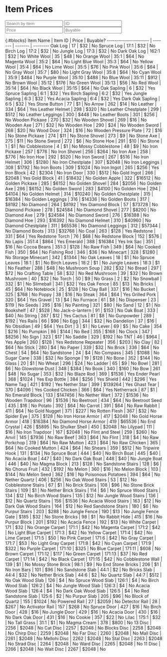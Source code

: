 # Item Prices

<link rel="stylesheet" href="assets/css/searchboxes.css">

<script src="/assets/js/searchboxes.js"></script>

<script src="https://ajax.googleapis.com/ajax/libs/jquery/2.1.1/jquery.min.js"></script>

<input type="text" id="findblocks" onkeyup="searchTable(0, 'findblocks')" placeholder="Search by Item">
<input type="text" id="findids" onkeyup="searchTable(1, 'findids')" placeholder="ID">
<input type="text" id="findprice" onkeyup="searchTable(2, 'findprice')" placeholder="Price">
<input type="text" id="findbuy" onkeyup="searchTable(3, 'findbuy')" placeholder="Buyable">

{:#blocks}
Item Name             | Item ID | Price   | Buyable?
--------------------- | ------- | ------- | --------
Oak Log               | 17      | $32     | No
Spruce Log            | 17:1    | $32     | No
Birch Log             | 17:2    | $32     | No
Jungle Log            | 17:3    | $32     | No
Dark Oak Log          | 162:1   | $32     | No
White Wool            | 35      | $48     | No
Orange Wool           | 35:1    | $64     | No
Magenta Wool          | 35:2    | $64     | No
Light Blue Wool       | 35:3    | $64     | No
Yellow Wool           | 35:4    | $64     | No
Lime Wool             | 35:5    | $76     | No
Pink Wool             | 35:6    | $64     | No
Gray Wool             | 35:7    | $80     | No
Light Gray Wool       | 35:8    | $64     | No
Cyan Wool             | 35:9    | $484    | No
Purple Wool           | 35:10   | $488    | No
Blue Wool             | 35:11   | $912    | No
Brown Wool            | 35:12   | $176    | No
Green Wool            | 35:13   | $56     | No
Red Wool              | 35:14   | $64     | No
Black Wool            | 35:15   | $64     | No
Oak Sapling           | 6       | $32     | Yes
Spruce Sapling        | 6:1     | $32     | Yes
Birch Sapling         | 6:2     | $32     | Yes
Jungle Sapling        | 6:3     | $32     | Yes
Acacia Sapling        | 6:4     | $32     | Yes
Dark Oak Sapling      | 6:5     | $32     | Yes
Stone Button          | 77      | $1      | No
Arrow                 | 262     | $14     | No
Leather               | 334     | $64     | Yes
Leather Helmet        | 298     | $320    | No
Leather Chestplate    | 299     | $512    | No
Leather Leggings      | 300     | $448    | No
Leather Boots         | 301     | $256    | No
Wooden Pickaxe        | 270     | $32     | No
Wooden Shovel         | 269     | $16     | No
Wooden Axe            | 271     | $32     | No
Wooden Hoe            | 290     | $24     | No
Wooden Sword          | 268     | $20     | No
Wood Door             | 324     | $16     | No
Wooden Pressure Plate | 72      | $16     | No
Stone Pickaxe         | 274     | $11     | No
Stone Shovel          | 273     | $9      | No
Stone Axe             | 275     | $11     | No
Stone Sword           | 272     | $6      | No
Stone Hoe             | 291     | $10     | No
Stone                 | 1       | $1      | No
Cobblestone           | 4       | $1      | No
Mossy Cobblestone     | 48      | $9      | No
Iron Pickaxe          | 257     | $776    | No
Iron Shovel           | 256     | $264    | No
Iron Axe              | 258     | $776    | No
Iron Hoe              | 292     | $520    | No
Iron Sword            | 267     | $516    | No
Iron Helmet           | 306     | $1280   | No
Iron Chestplate       | 307     | $2048   | No
Iron Leggings         | 308     | $1792   | No
Iron Boots            | 309     | $1024   | No
Iron Ingot            | 265     | $256    | Yes
Iron Block            | 42      | $2304   | No
Iron Door             | 330     | $512    | No
Gold Ingot            | 266     | $2048   | Yes
Gold Block            | 41      | $18432  | No
Golden Apple          | 322     | $16512  | No
Golden Pickaxe        | 285     | $6152   | No
Golden Shovel         | 284     | $2056   | No
Golden Axe            | 286     | $6152   | No
Golden Sword          | 283     | $4100   | No
Golden Hoe            | 294     | $4104   | No
Golden Helmet         | 314     | $10240  | No
Golden Chestplate     | 315     | $16384  | No
Golden Leggings       | 316     | $14336  | No
Golden Boots          | 317     | $8192   | No
Diamond               | 264     | $8192   | Yes
Diamond Block         | 57      | $73728  | No
Diamond Pickaxe       | 278     | $24584  | No
Diamond Shovel        | 277     | $8200   | No
Diamond Axe           | 279     | $24584  | No
Diamond Sword         | 276     | $16388  | No
Diamond Hoe           | 293     | $16392  | No
Diamond Helmet        | 310     | $40960  | No
Diamond Chestplate    | 311     | $65536  | No
Diamond Leggings      | 312     | $57344  | No
Diamond Boots         | 313     | $32768  | No
Coal                  | 263     | $128    | Yes
Redstone              | 331     | $64     | Yes
Redstone Torch        | 76      | $68     | No
Redstone Block        | 152     | $576    | No
Lapis                 | 351:4   | $864    | Yes
Emerald               | 388     | $16384  | Yes
Ink Sac               | 351     | $16     | No
Cocoa Beans           | 351:3   | $128    | No
Raw Fish              | 349     | $64     | No
Cooked Fish           | 350     | $64     | No
Fishing Rod           | 346     | $36     | No
Minecart              | 328     | $1280   | No
Storage Minecart      | 342     | $1344   | No
Oak Leaves            | 18      | $1      | No
Spruce Leaves         | 18:1    | $1      | No
Birch Leaves          | 18:2    | $1      | No
Jungle Leaves         | 18:3    | $1      | No
Feather               | 288     | $48     | No
Mushroom Soup         | 282     | $32     | No
Bread                 | 297     | $72     | No
Crafting Table        | 58      | $32     | No
Red Mushroom          | 39      | $32     | No
Brown Mushroom        | 40      | $32     | No
Torch                 | 50      | $9      | No
Grass                 | 2       | $2      | No
Snowball              | 332     | $1      | No
Slimeball             | 341     | $32     | Yes
Oak Fence             | 85      | $13     | No
Bricks                | 45      | $64     | No
Noteblock             | 25      | $128    | No
Clay Ball             | 337     | $16     | No
Bucket                | 325     | $768    | No
Poppy                 | 38      | $16     | No
Steak                 | 364     | $64     | Yes
Grilled Pork          | 320     | $64     | Yes
Gravel                | 13      | $4      | No
Furnace               | 61      | $8      | No
Dispenser             | 23      | $119    | No
Seeds                 | 295     | $16     | No
Painting              | 321     | $80     | No
Sand                  | 12      | $1      | No
Bookshelf             | 47      | $528    | No
Jack-o-lantern        | 91      | $153    | No
Oak Boat              | 333     | $40     | No
String                | 287     | $12     | Yes
Cactus                | 81      | $8      | No
Gunpowder             | 289     | $192    | Yes
Rails                 | 66      | $96     | No
Egg                   | 344     | $32     | No
Dandelion             | 37      | $16     | No
Obsidian              | 49      | $64     | Yes
Dirt                  | 3       | $1      | No
Lever                 | 69      | $5      | No
Cake                  | 354     | $216    | No
Pumpkin               | 86      | $144    | No
Bed                   | 355     | $168    | No
Clock                 | 347     | $8256   | No
Sign                  | 323     | $17     | No
Saddle                | 329     | $192    | No
TNT                   | 46      | $964    | Yes
Apple                 | 260     | $128    | Yes
Redstone Repeater     | 356     | $203    | No
Clay                  | 82      | $64     | No
Stick                 | 280     | $4      | No
Paper                 | 339     | $32     | No
Brick                 | 336     | $64     | No
Chest                 | 54      | $64     | No
Sandstone             | 24      | $4      | No
Compass               | 345     | $1088   | No
Sugar Cane            | 338     | $32     | No
Sponge                | 19      | $128    | No
Bone                  | 352     | $144    | No
Glass                 | 20      | $1      | No
Wheat                 | 296     | $24     | No
Ladder                | 65      | $9      | No
Bowl                  | 281     | $6      | No
Glowstone Dust        | 348     | $384    | No
Book                  | 340     | $160    | No
Bow                   | 261     | $48     | No
Sugar                 | 353     | $32     | No
Blaze Rod             | 369     | $1536   | Yes
Ender Pearl           | 368     | $1024   | Yes
Exp Bottle            | 384     | $256    | Yes
Shield                | 442     | $296    | Yes
Name Tag              | 421     | $192    | Yes
Nether Star           | 399     | $139264 | Yes
Ghast Tear            | 370     | $4096   | Yes
Cooked Chicken        | 366     | $64     | Yes
Netherrack            | 87      | $1      | No
Emerald Block         | 133     | $147456 | No
Nether Wart           | 372     | $1536   | No
Wooden Trapdoor       | 96      | $1536   | No
Beetroot              | 434     | $64     | No
Beetroot Seed         | 435     | $16     | No
Potato                | 392     | $64     | No
Carrot                | 391     | $64     | No
Raw Rabbit            | 411     | $64     | No
Gold Nugget           | 371     | $227    | No
Rotten Flesh          | 367     | $32     | No
Spider Eye            | 375     | $128    | No
Iron Horse Armor      | 417     | $2048   | No
Gold Horse Armor      | 418     | $16384  | No
Diamond Horse Armor   | 419     | $65536  | No
End Crystal           | 426     | $5895   | No
Shulker Shell         | 450     | $2048   | No
Lilypad               | 111     | $16     | No
Iron Trapdoor         | 167     | $2048   | No
Flint and Steel       | 259     | $260    | No
Anvil                 | 145     | $7936   | No
Raw Beef              | 363     | $64     | No
Flint                 | 318     | $4      | No
Raw Porkchop          | 319     | $64     | No
Raw Mutton            | 423     | $64     | No
Raw Chicken           | 365     | $64     | No
Cooked Mutton         | 424     | $64     | No
Shears                | 359     | $512    | No
Tripwire Hook         | 131     | $134    | No
Spruce Boat           | 444     | $40     | No
Birch Boat            | 445     | $40     | No
Acacia Boat           | 447     | $40     | No
Dark Oak Boat         | 448     | $40     | No
Jungle Boat           | 446     | $40     | No
Magma Block           | 213     | $128    | No
Sandstone Stairs      | 128     | $6      | No
Chorus Fruit          | 432     | $192    | No
Melon                 | 360     | $16     | No
Melon Block           | 103     | $144    | No
Melon Seed            | 362     | $16     | Np
Poisonous Potatoes    | 394     | $64     | No
Nether Quartz         | 406     | $256    | No
Oak Wood Stairs       | 53      | $12     | No
Cobblestone Stairs    | 67      | $1      | No
Brick Stairs          | 108     | $96     | No
Stone Brick Stairs    | 109     | $1      | No
Nether Brick Stairs   | 114     | $6      | No
Spruce Wood Stairs    | 134     | $12     | No
Birch Wood Stairs     | 135     | $12     | No
Jungle Wood Stairs    | 136     | $12     | No
Quartz Stairs         | 156     | $1536   | No
Acacia Wood Stairs    | 163     | $12     | No
Dark Oak Wood Stairs  | 164     | $12     | No
Red Sandstone Stairs  | 180     | $6      | No
Purpur Stairs         | 203     | $288    | No
Jungle Fence          | 190     | $13     | No
Jungle Fence Gate     | $185    | $32     | No
Stone Bricks          | 98      | $1      | No
Rabbit Hide           | 415     | $16     | No
Purpur Block          | 201     | $192    | No
Acacia Fence          | 192     | $13     | No
White Carpet          | 171     | $32     | No
Orange Carpet         | 171:1   | $42     | No
Magenta Carpet        | 171:2   | $42     | No
Light Blue Carpet     | 171:3   | $42     | No
Yellow Carpet         | 171:4   | $42     | No
Lime Carpet           | 171:5   | $50     | No
Pink Carpet           | 171:6   | $42     | No
Gray Carpet           | 171:7   | $53     | No
Light Gray Carpet     | 171:8   | $42     | No
Cyan Carpet           | 171:9   | $322    | No
Purple Carpet         | 171:10  | $325    | No
Blue Carpet           | 171:11  | $608    | No
Brown Carpet          | 171:12  | $117    | No
Green Carpet          | 171:13  | $37     | No
Red Carpet            | 171:14  | $42     | No
Black Carpet          | 171:15  | $42     | No
Cobblestone Wall      | 139     | $1      | No
Mossy Stone Brick     | 98:1    | $9      | No
End Stone Bricks      | 206     | $1      | No
Iron Bars             | 101     | $96     | No
Sandstone Slab        | 44:1    | $2      | No
Bricks Slab           | 44:4    | $32     | No
Nether Brick Slab     | 44:6    | $2      | No
Quartz Slab           | 44:7    | $512    | No
Oak Wood Slab         | 126     | $4      | No
Spruce Wood Slab      | 126:1   | $4      | No
Birch Wood Slab       | 126:2   | $4      | No
Jungle Wood Slab      | 126:3   | $4      | No
Acacia Wood Slab      | 126:4   | $4      | No
Dark Oak Wood Slab    | 126:5   | $4      | No
Red Sandstone Slab    | 125:6   | $2      | No
Purpur Slab           | 205     | $96     | No
Block of Quartz       | 155     | $1024   | No
Powered Rail          | 27      | $2059   | No
Detector Rail         | 28      | $267    | No
Activator Rail        | 157     | $268    | No
Spruce Door           | 427     | $16     | No
Birch Door            | 428     | $16     | No
Jungle Door           | 429     | $16     | No
Acacia Door           | 430     | $16     | No
Dark Oak Door         | 431     | $16     | No
Cookie                | 357     | $22     | No
Lilac                 | 175:1   | $32     | No
Tall Grass            | 31:1    | $1      | No
Magma Cream           | 378     | $800    | No
13 Disc               | 2256    | $2048   | No
Cat Disc              | 2257    | $2048   | No
Blocks Disc           | 2258    | $2048   | No
Chirp Disc            | 2259    | $2048   | No
Far Disc              | 2260    | $2048   | No
Mall Disc             | 2261    | $2048   | No
Mellohi Disc          | 2262    | $2048   | No
Stal Disc             | 2263    | $2048   | No
Strad Disc            | 2264    | $2048   | No
Ward Disc             | 2265    | $2048   | No
11 Disc               | 2266    | $2048   | No
Wait Disc             | 2267    | $2048   | No

<script src="/assets/js/sorttable.js">
</script>
